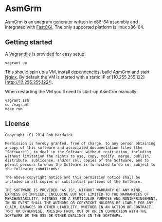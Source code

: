 # AsmGrm

AsmGrm is an anagram generator written in x86-64 assembly and integrated with [FastCGI][1]. The only supported platform is linux x86-64.

## Getting started

A [Vagrantfile][2] is provided for easy setup:

    vagrant up

This should spin up a VM, install dependencies, build AsmGrm and start [Nginx][3]. By default the VM is started with a static IP of [10.255.255.122][http://10.255.255.122/].

When restarting the VM you'll need to start-up AsmGrm manually:

    vagrant ssh
    cd /vagrant
    make run

## License

    Copyright (C) 2014 Rob Hardwick

    Permission is hereby granted, free of charge, to any person obtaining a copy of this software and associated documentation files (the "Software"), to deal in the Software without restriction, including without limitation the rights to use, copy, modify, merge, publish, distribute, sublicense, and/or sell copies of the Software, and to permit persons to whom the Software is furnished to do so, subject to the following conditions:

    The above copyright notice and this permission notice shall be included in all copies or substantial portions of the Software.

    THE SOFTWARE IS PROVIDED "AS IS", WITHOUT WARRANTY OF ANY KIND, EXPRESS OR IMPLIED, INCLUDING BUT NOT LIMITED TO THE WARRANTIES OF MERCHANTABILITY, FITNESS FOR A PARTICULAR PURPOSE AND NONINFRINGEMENT. IN NO EVENT SHALL THE AUTHORS OR COPYRIGHT HOLDERS BE LIABLE FOR ANY CLAIM, DAMAGES OR OTHER LIABILITY, WHETHER IN AN ACTION OF CONTRACT, TORT OR OTHERWISE, ARISING FROM, OUT OF OR IN CONNECTION WITH THE SOFTWARE OR THE USE OR OTHER DEALINGS IN THE SOFTWARE.

[1]: http://www.fastcgi.com
[2]: http://www.vagrantup.com
[3]: http://nginx.org
